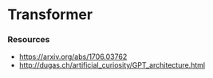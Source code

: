 # Transformer

### Resources

- https://arxiv.org/abs/1706.03762
- http://dugas.ch/artificial_curiosity/GPT_architecture.html